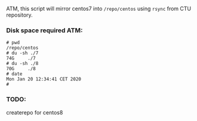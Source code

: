 ATM, this script will mirror centos7 into `/repo/centos` using `rsync` from CTU repository.

### Disk space required ATM:

```
# pwd
/repo/centos
# du -sh ./7
74G     ./7
# du -sh ./8
70G     ./8
# date
Mon Jan 20 12:34:41 CET 2020
#
```

### TODO:
createrepo for centos8
